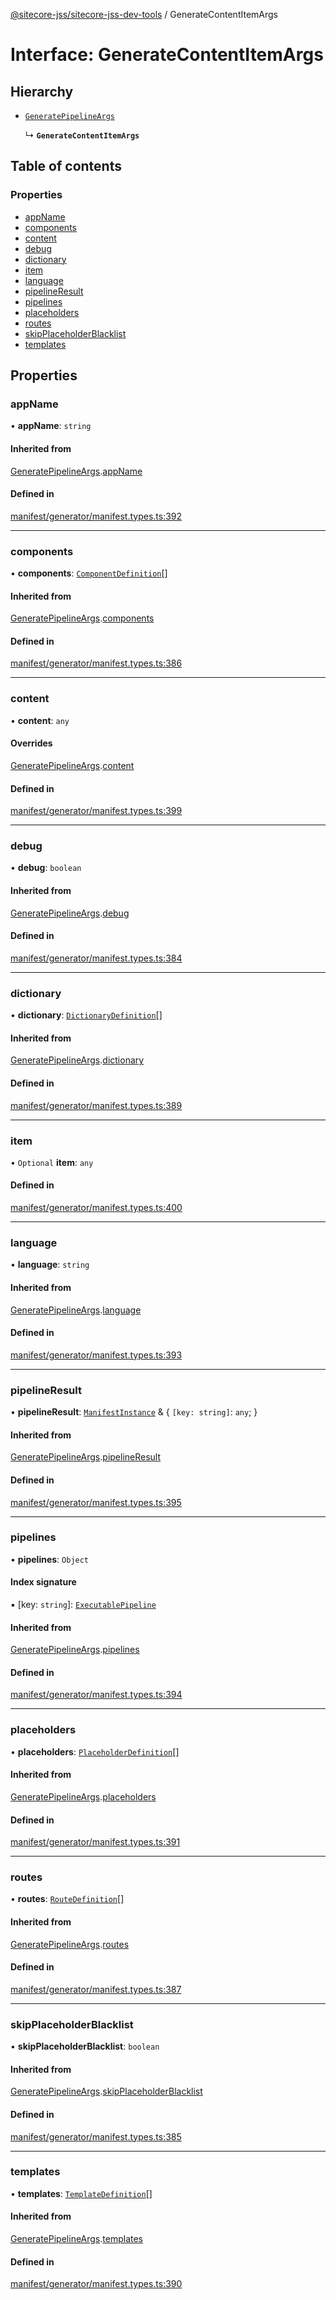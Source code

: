 [@sitecore-jss/sitecore-jss-dev-tools](../README.md) / GenerateContentItemArgs

# Interface: GenerateContentItemArgs

## Hierarchy

- [`GeneratePipelineArgs`](GeneratePipelineArgs.md)

  ↳ **`GenerateContentItemArgs`**

## Table of contents

### Properties

- [appName](GenerateContentItemArgs.md#appname)
- [components](GenerateContentItemArgs.md#components)
- [content](GenerateContentItemArgs.md#content)
- [debug](GenerateContentItemArgs.md#debug)
- [dictionary](GenerateContentItemArgs.md#dictionary)
- [item](GenerateContentItemArgs.md#item)
- [language](GenerateContentItemArgs.md#language)
- [pipelineResult](GenerateContentItemArgs.md#pipelineresult)
- [pipelines](GenerateContentItemArgs.md#pipelines)
- [placeholders](GenerateContentItemArgs.md#placeholders)
- [routes](GenerateContentItemArgs.md#routes)
- [skipPlaceholderBlacklist](GenerateContentItemArgs.md#skipplaceholderblacklist)
- [templates](GenerateContentItemArgs.md#templates)

## Properties

### appName

• **appName**: `string`

#### Inherited from

[GeneratePipelineArgs](GeneratePipelineArgs.md).[appName](GeneratePipelineArgs.md#appname)

#### Defined in

[manifest/generator/manifest.types.ts:392](https://github.com/Sitecore/jss/blob/900ccd739/packages/sitecore-jss-dev-tools/src/manifest/generator/manifest.types.ts#L392)

___

### components

• **components**: [`ComponentDefinition`](ComponentDefinition.md)[]

#### Inherited from

[GeneratePipelineArgs](GeneratePipelineArgs.md).[components](GeneratePipelineArgs.md#components)

#### Defined in

[manifest/generator/manifest.types.ts:386](https://github.com/Sitecore/jss/blob/900ccd739/packages/sitecore-jss-dev-tools/src/manifest/generator/manifest.types.ts#L386)

___

### content

• **content**: `any`

#### Overrides

[GeneratePipelineArgs](GeneratePipelineArgs.md).[content](GeneratePipelineArgs.md#content)

#### Defined in

[manifest/generator/manifest.types.ts:399](https://github.com/Sitecore/jss/blob/900ccd739/packages/sitecore-jss-dev-tools/src/manifest/generator/manifest.types.ts#L399)

___

### debug

• **debug**: `boolean`

#### Inherited from

[GeneratePipelineArgs](GeneratePipelineArgs.md).[debug](GeneratePipelineArgs.md#debug)

#### Defined in

[manifest/generator/manifest.types.ts:384](https://github.com/Sitecore/jss/blob/900ccd739/packages/sitecore-jss-dev-tools/src/manifest/generator/manifest.types.ts#L384)

___

### dictionary

• **dictionary**: [`DictionaryDefinition`](DictionaryDefinition.md)[]

#### Inherited from

[GeneratePipelineArgs](GeneratePipelineArgs.md).[dictionary](GeneratePipelineArgs.md#dictionary)

#### Defined in

[manifest/generator/manifest.types.ts:389](https://github.com/Sitecore/jss/blob/900ccd739/packages/sitecore-jss-dev-tools/src/manifest/generator/manifest.types.ts#L389)

___

### item

• `Optional` **item**: `any`

#### Defined in

[manifest/generator/manifest.types.ts:400](https://github.com/Sitecore/jss/blob/900ccd739/packages/sitecore-jss-dev-tools/src/manifest/generator/manifest.types.ts#L400)

___

### language

• **language**: `string`

#### Inherited from

[GeneratePipelineArgs](GeneratePipelineArgs.md).[language](GeneratePipelineArgs.md#language)

#### Defined in

[manifest/generator/manifest.types.ts:393](https://github.com/Sitecore/jss/blob/900ccd739/packages/sitecore-jss-dev-tools/src/manifest/generator/manifest.types.ts#L393)

___

### pipelineResult

• **pipelineResult**: [`ManifestInstance`](ManifestInstance.md) & { `[key: string]`: `any`;  }

#### Inherited from

[GeneratePipelineArgs](GeneratePipelineArgs.md).[pipelineResult](GeneratePipelineArgs.md#pipelineresult)

#### Defined in

[manifest/generator/manifest.types.ts:395](https://github.com/Sitecore/jss/blob/900ccd739/packages/sitecore-jss-dev-tools/src/manifest/generator/manifest.types.ts#L395)

___

### pipelines

• **pipelines**: `Object`

#### Index signature

▪ [key: `string`]: [`ExecutablePipeline`](ExecutablePipeline.md)

#### Inherited from

[GeneratePipelineArgs](GeneratePipelineArgs.md).[pipelines](GeneratePipelineArgs.md#pipelines)

#### Defined in

[manifest/generator/manifest.types.ts:394](https://github.com/Sitecore/jss/blob/900ccd739/packages/sitecore-jss-dev-tools/src/manifest/generator/manifest.types.ts#L394)

___

### placeholders

• **placeholders**: [`PlaceholderDefinition`](PlaceholderDefinition.md)[]

#### Inherited from

[GeneratePipelineArgs](GeneratePipelineArgs.md).[placeholders](GeneratePipelineArgs.md#placeholders)

#### Defined in

[manifest/generator/manifest.types.ts:391](https://github.com/Sitecore/jss/blob/900ccd739/packages/sitecore-jss-dev-tools/src/manifest/generator/manifest.types.ts#L391)

___

### routes

• **routes**: [`RouteDefinition`](RouteDefinition.md)[]

#### Inherited from

[GeneratePipelineArgs](GeneratePipelineArgs.md).[routes](GeneratePipelineArgs.md#routes)

#### Defined in

[manifest/generator/manifest.types.ts:387](https://github.com/Sitecore/jss/blob/900ccd739/packages/sitecore-jss-dev-tools/src/manifest/generator/manifest.types.ts#L387)

___

### skipPlaceholderBlacklist

• **skipPlaceholderBlacklist**: `boolean`

#### Inherited from

[GeneratePipelineArgs](GeneratePipelineArgs.md).[skipPlaceholderBlacklist](GeneratePipelineArgs.md#skipplaceholderblacklist)

#### Defined in

[manifest/generator/manifest.types.ts:385](https://github.com/Sitecore/jss/blob/900ccd739/packages/sitecore-jss-dev-tools/src/manifest/generator/manifest.types.ts#L385)

___

### templates

• **templates**: [`TemplateDefinition`](TemplateDefinition.md)[]

#### Inherited from

[GeneratePipelineArgs](GeneratePipelineArgs.md).[templates](GeneratePipelineArgs.md#templates)

#### Defined in

[manifest/generator/manifest.types.ts:390](https://github.com/Sitecore/jss/blob/900ccd739/packages/sitecore-jss-dev-tools/src/manifest/generator/manifest.types.ts#L390)
